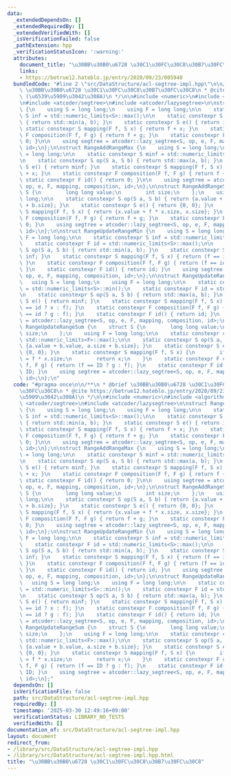 ```yaml
---
data:
  _extendedDependsOn: []
  _extendedRequiredBy: []
  _extendedVerifiedWith: []
  _isVerificationFailed: false
  _pathExtension: hpp
  _verificationStatusIcon: ':warning:'
  attributes:
    document_title: "\u30BB\u30B0\u6728 \u30C1\u30FC\u30C8\u30B7\u30FC\u30C8"
    links:
    - https://betrue12.hateblo.jp/entry/2020/09/23/005940
  bundledCode: "#line 2 \"src/DataStructure/acl-segtree-impl.hpp\"\n\n/**\n * @brief\
    \ \u30BB\u30B0\u6728 \u30C1\u30FC\u30C8\u30B7\u30FC\u30C8\n * @cite https://betrue12.hateblo.jp/entry/2020/09/23/005940\
    \ (\u6539\u5909\u3042\u308A)\n */\n\n#include <numeric>\n#include <algorithm>\n\
    \n#include <atcoder/segtree>\n#include <atcoder/lazysegtree>\n\nstruct RangeAddRangeMin\
    \ {\n    using S = long long;\n    using F = long long;\n\n    static constexpr\
    \ S inf = std::numeric_limits<S>::max();\n\n    static constexpr S op(S a, S b)\
    \ { return std::min(a, b); }\n    static constexpr S e() { return inf; }\n   \
    \ static constexpr S mapping(F f, S x) { return f + x; }\n    static constexpr\
    \ F composition(F f, F g) { return f + g; }\n    static constexpr F id() { return\
    \ 0; }\n\n    using segtree = atcoder::lazy_segtree<S, op, e, F, mapping, composition,\
    \ id>;\n};\n\nstruct RangeAddRangeMax {\n    using S = long long;\n    using F\
    \ = long long;\n\n    static constexpr S minf = std::numeric_limits<S>::min();\n\
    \n    static constexpr S op(S a, S b) { return std::max(a, b); }\n    static constexpr\
    \ S e() { return minf; }\n    static constexpr S mapping(F f, S x) { return f\
    \ + x; }\n    static constexpr F composition(F f, F g) { return f + g; }\n   \
    \ static constexpr F id() { return 0; }\n\n    using segtree = atcoder::lazy_segtree<S,\
    \ op, e, F, mapping, composition, id>;\n};\n\nstruct RangeAddRangeSum {\n    struct\
    \ S {\n        long long value;\n        int size;\n    };\n    using F = long\
    \ long;\n\n    static constexpr S op(S a, S b) { return {a.value + b.value, a.size\
    \ + b.size}; }\n    static constexpr S e() { return {0, 0}; }\n    static constexpr\
    \ S mapping(F f, S x) { return {x.value + f * x.size, x.size}; }\n    static constexpr\
    \ F composition(F f, F g) { return f + g; }\n    static constexpr F id() { return\
    \ 0; }\n    using segtree = atcoder::lazy_segtree<S, op, e, F, mapping, composition,\
    \ id>;\n};\n\nstruct RangeUpdateRangeMin {\n    using S = long long;\n    using\
    \ F = long long;\n\n    static constexpr S inf = std::numeric_limits<S>::max();\n\
    \    static constexpr F id = std::numeric_limits<S>::max();\n\n    static constexpr\
    \ S op(S a, S b) { return std::min(a, b); }\n    static constexpr S e() { return\
    \ inf; }\n    static constexpr S mapping(F f, S x) { return (f == id ? x : f);\
    \ }\n    static constexpr F composition(F f, F g) { return (f == id ? g : f);\
    \ }\n    static constexpr F id() { return id; }\n    using segtree = atcoder::lazy_segtree<S,\
    \ op, e, F, mapping, composition, id>;\n};\n\nstruct RangeUpdateRangeMax {\n \
    \   using S = long long;\n    using F = long long;\n\n    static constexpr S minf\
    \ = std::numeric_limits<S>::min();\n    static constexpr F id = std::numeric_limits<S>::max();\n\
    \n    static constexpr S op(S a, S b) { return std::max(a, b); }\n    static constexpr\
    \ S e() { return minf; }\n    static constexpr S mapping(F f, S x) { return (f\
    \ == id ? x : f); }\n    static constexpr F composition(F f, F g) { return (f\
    \ == id ? g : f); }\n    static constexpr F id() { return id; }\n    using segtree\
    \ = atcoder::lazy_segtree<S, op, e, F, mapping, composition, id>;\n};\n\nstruct\
    \ RangeUpdateRangeSum {\n    struct S {\n        long long value;\n        int\
    \ size;\n    };\n    using F = long long;\n\n    static constexpr const F ID =\
    \ std::numeric_limits<F>::max();\n\n    static constexpr S op(S a, S b) { return\
    \ {a.value + b.value, a.size + b.size}; }\n    static constexpr S e() { return\
    \ {0, 0}; }\n    static constexpr S mapping(F f, S x) {\n        if(f != ID) x.value\
    \ = f * x.size;\n        return x;\n    }\n    static constexpr F composition(F\
    \ f, F g) { return (f == ID ? g : f); }\n    static constexpr F id() { return\
    \ ID; }\n    using segtree = atcoder::lazy_segtree<S, op, e, F, mapping, composition,\
    \ id>;\n};\n"
  code: "#pragma once\n\n/**\n * @brief \u30BB\u30B0\u6728 \u30C1\u30FC\u30C8\u30B7\
    \u30FC\u30C8\n * @cite https://betrue12.hateblo.jp/entry/2020/09/23/005940 (\u6539\
    \u5909\u3042\u308A)\n */\n\n#include <numeric>\n#include <algorithm>\n\n#include\
    \ <atcoder/segtree>\n#include <atcoder/lazysegtree>\n\nstruct RangeAddRangeMin\
    \ {\n    using S = long long;\n    using F = long long;\n\n    static constexpr\
    \ S inf = std::numeric_limits<S>::max();\n\n    static constexpr S op(S a, S b)\
    \ { return std::min(a, b); }\n    static constexpr S e() { return inf; }\n   \
    \ static constexpr S mapping(F f, S x) { return f + x; }\n    static constexpr\
    \ F composition(F f, F g) { return f + g; }\n    static constexpr F id() { return\
    \ 0; }\n\n    using segtree = atcoder::lazy_segtree<S, op, e, F, mapping, composition,\
    \ id>;\n};\n\nstruct RangeAddRangeMax {\n    using S = long long;\n    using F\
    \ = long long;\n\n    static constexpr S minf = std::numeric_limits<S>::min();\n\
    \n    static constexpr S op(S a, S b) { return std::max(a, b); }\n    static constexpr\
    \ S e() { return minf; }\n    static constexpr S mapping(F f, S x) { return f\
    \ + x; }\n    static constexpr F composition(F f, F g) { return f + g; }\n   \
    \ static constexpr F id() { return 0; }\n\n    using segtree = atcoder::lazy_segtree<S,\
    \ op, e, F, mapping, composition, id>;\n};\n\nstruct RangeAddRangeSum {\n    struct\
    \ S {\n        long long value;\n        int size;\n    };\n    using F = long\
    \ long;\n\n    static constexpr S op(S a, S b) { return {a.value + b.value, a.size\
    \ + b.size}; }\n    static constexpr S e() { return {0, 0}; }\n    static constexpr\
    \ S mapping(F f, S x) { return {x.value + f * x.size, x.size}; }\n    static constexpr\
    \ F composition(F f, F g) { return f + g; }\n    static constexpr F id() { return\
    \ 0; }\n    using segtree = atcoder::lazy_segtree<S, op, e, F, mapping, composition,\
    \ id>;\n};\n\nstruct RangeUpdateRangeMin {\n    using S = long long;\n    using\
    \ F = long long;\n\n    static constexpr S inf = std::numeric_limits<S>::max();\n\
    \    static constexpr F id = std::numeric_limits<S>::max();\n\n    static constexpr\
    \ S op(S a, S b) { return std::min(a, b); }\n    static constexpr S e() { return\
    \ inf; }\n    static constexpr S mapping(F f, S x) { return (f == id ? x : f);\
    \ }\n    static constexpr F composition(F f, F g) { return (f == id ? g : f);\
    \ }\n    static constexpr F id() { return id; }\n    using segtree = atcoder::lazy_segtree<S,\
    \ op, e, F, mapping, composition, id>;\n};\n\nstruct RangeUpdateRangeMax {\n \
    \   using S = long long;\n    using F = long long;\n\n    static constexpr S minf\
    \ = std::numeric_limits<S>::min();\n    static constexpr F id = std::numeric_limits<S>::max();\n\
    \n    static constexpr S op(S a, S b) { return std::max(a, b); }\n    static constexpr\
    \ S e() { return minf; }\n    static constexpr S mapping(F f, S x) { return (f\
    \ == id ? x : f); }\n    static constexpr F composition(F f, F g) { return (f\
    \ == id ? g : f); }\n    static constexpr F id() { return id; }\n    using segtree\
    \ = atcoder::lazy_segtree<S, op, e, F, mapping, composition, id>;\n};\n\nstruct\
    \ RangeUpdateRangeSum {\n    struct S {\n        long long value;\n        int\
    \ size;\n    };\n    using F = long long;\n\n    static constexpr const F ID =\
    \ std::numeric_limits<F>::max();\n\n    static constexpr S op(S a, S b) { return\
    \ {a.value + b.value, a.size + b.size}; }\n    static constexpr S e() { return\
    \ {0, 0}; }\n    static constexpr S mapping(F f, S x) {\n        if(f != ID) x.value\
    \ = f * x.size;\n        return x;\n    }\n    static constexpr F composition(F\
    \ f, F g) { return (f == ID ? g : f); }\n    static constexpr F id() { return\
    \ ID; }\n    using segtree = atcoder::lazy_segtree<S, op, e, F, mapping, composition,\
    \ id>;\n};"
  dependsOn: []
  isVerificationFile: false
  path: src/DataStructure/acl-segtree-impl.hpp
  requiredBy: []
  timestamp: '2025-03-30 12:49:16+09:00'
  verificationStatus: LIBRARY_NO_TESTS
  verifiedWith: []
documentation_of: src/DataStructure/acl-segtree-impl.hpp
layout: document
redirect_from:
- /library/src/DataStructure/acl-segtree-impl.hpp
- /library/src/DataStructure/acl-segtree-impl.hpp.html
title: "\u30BB\u30B0\u6728 \u30C1\u30FC\u30C8\u30B7\u30FC\u30C8"
---
```

